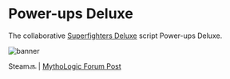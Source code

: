 # Power-ups Deluxe
The collaborative [Superfighters Deluxe](http://superfightersdeluxe.com) script Power-ups Deluxe.

![banner](https://cdn.discordapp.com/attachments/608024572502999041/1222983936255332523/PowerupsDeluxe_fix.png?ex=662aa88c&is=6618338c&hm=eb37e6239001c0808b05b43b85dc8f904d8574d6977ebf9553c4174051e71740&)

Steam🔜 | [MythoLogic Forum Post](https://mythologicinteractiveforums.com/viewtopic.php?f=42&t=4414)
